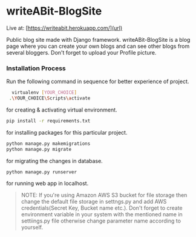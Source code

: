 # writeABit-BlogSite
Live at: [https://writeabit.herokuapp.com/](url)

Public blog site made with Django framework. writeABit-BlogSite is a blog page where you can create your own blogs and can see other blogs from several bloggers.
Don't forget to upload your Profile picture.

### Installation Process
  Run the following command in sequence for better experience of project. 
  
  ```sh 
    virtualenv [YOUR_CHOICE]  
   .\YOUR_CHOICE\Scripts\activate
  ```
  for creating & activating virtual environment.
  
  ```sh 
  pip install -r requirements.txt
  ```
  for installing packages for this particular project.
  
  ```sh
  python manage.py makemigrations
  python manage.py migrate
  ```
  for migrating the changes in database.
  
  ```sh
  python manage.py runserver
  ```
  for running web app in localhost.
  
 > NOTE: If you're using Amazon AWS S3 bucket for file storage then change the default file storage in settngs.py and add AWS credentials(Secret Key, Bucket name etc.). 
 > Don't forget to create environment variable in your system with the mentioned name in settiings.py file otherwise change parameter name according to yourself.
